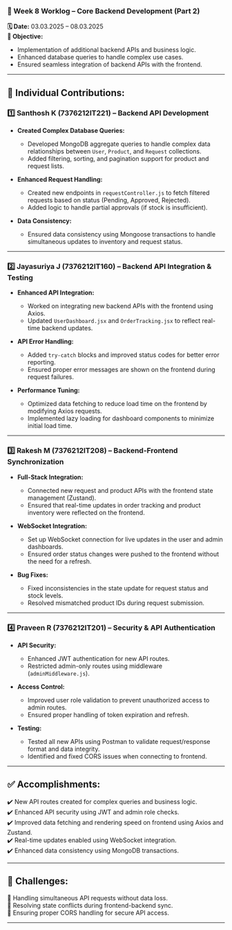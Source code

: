 ### **📅 Week 8 Worklog – Core Backend Development (Part 2)**  
**🗓️ Date:** 03.03.2025 – 08.03.2025  
**🎯 Objective:**  
- Implementation of additional backend APIs and business logic.  
- Enhanced database queries to handle complex use cases.  
- Ensured seamless integration of backend APIs with the frontend.  

---

## **💼 Individual Contributions:**  

### **1️⃣ Santhosh K (7376212IT221) – Backend API Development**  
- **Created Complex Database Queries:**  
   - Developed MongoDB aggregate queries to handle complex data relationships between `User`, `Product`, and `Request` collections.  
   - Added filtering, sorting, and pagination support for product and request lists.  

- **Enhanced Request Handling:**  
   - Created new endpoints in `requestController.js` to fetch filtered requests based on status (Pending, Approved, Rejected).  
   - Added logic to handle partial approvals (if stock is insufficient).  

- **Data Consistency:**  
   - Ensured data consistency using Mongoose transactions to handle simultaneous updates to inventory and request status.  

---

### **2️⃣ Jayasuriya J (7376212IT160) – Backend API Integration & Testing**  
- **Enhanced API Integration:**  
   - Worked on integrating new backend APIs with the frontend using Axios.  
   - Updated `UserDashboard.jsx` and `OrderTracking.jsx` to reflect real-time backend updates.  

- **API Error Handling:**  
   - Added `try-catch` blocks and improved status codes for better error reporting.  
   - Ensured proper error messages are shown on the frontend during request failures.  

- **Performance Tuning:**  
   - Optimized data fetching to reduce load time on the frontend by modifying Axios requests.  
   - Implemented lazy loading for dashboard components to minimize initial load time.  

---

### **3️⃣ Rakesh M (7376212IT208) – Backend-Frontend Synchronization**  
- **Full-Stack Integration:**  
   - Connected new request and product APIs with the frontend state management (Zustand).  
   - Ensured that real-time updates in order tracking and product inventory were reflected on the frontend.  

- **WebSocket Integration:**  
   - Set up WebSocket connection for live updates in the user and admin dashboards.  
   - Ensured order status changes were pushed to the frontend without the need for a refresh.  

- **Bug Fixes:**  
   - Fixed inconsistencies in the state update for request status and stock levels.  
   - Resolved mismatched product IDs during request submission.  

---

### **4️⃣ Praveen R (7376212IT201) – Security & API Authentication**  
- **API Security:**  
   - Enhanced JWT authentication for new API routes.  
   - Restricted admin-only routes using middleware (`adminMiddleware.js`).  

- **Access Control:**  
   - Improved user role validation to prevent unauthorized access to admin routes.  
   - Ensured proper handling of token expiration and refresh.  

- **Testing:**  
   - Tested all new APIs using Postman to validate request/response format and data integrity.  
   - Identified and fixed CORS issues when connecting to frontend.  

---

## **✅ Accomplishments:**  
✔️ New API routes created for complex queries and business logic.  
✔️ Enhanced API security using JWT and admin role checks.  
✔️ Improved data fetching and rendering speed on frontend using Axios and Zustand.  
✔️ Real-time updates enabled using WebSocket integration.  
✔️ Enhanced data consistency using MongoDB transactions.  

---

## **🚧 Challenges:**  
🔸 Handling simultaneous API requests without data loss.  
🔸 Resolving state conflicts during frontend-backend sync.  
🔸 Ensuring proper CORS handling for secure API access.  

---
